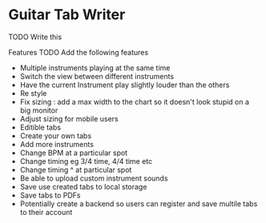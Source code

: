 # Guitar Tab Writer

TODO Write this

Features
TODO Add the following features

- Multiple instruments playing at the same time
- Switch the view between different instruments
- Have the current Instrument play slightly louder than the others
- Re style
- Fix sizing : add a max width to the chart so it doesn't look stupid on a big monitor
- Adjust sizing for mobile users
- Editible tabs
- Create your own tabs
- Add more instruments
- Change BPM at a particular spot
- Change timing eg 3/4 time, 4/4 time etc
- Change timing ^ at particular spot
- Be able to upload custom instrument sounds
- Save use created tabs to local storage
- Save tabs to PDFs
- Potentially create a backend so users can register and save multile tabs to their account
